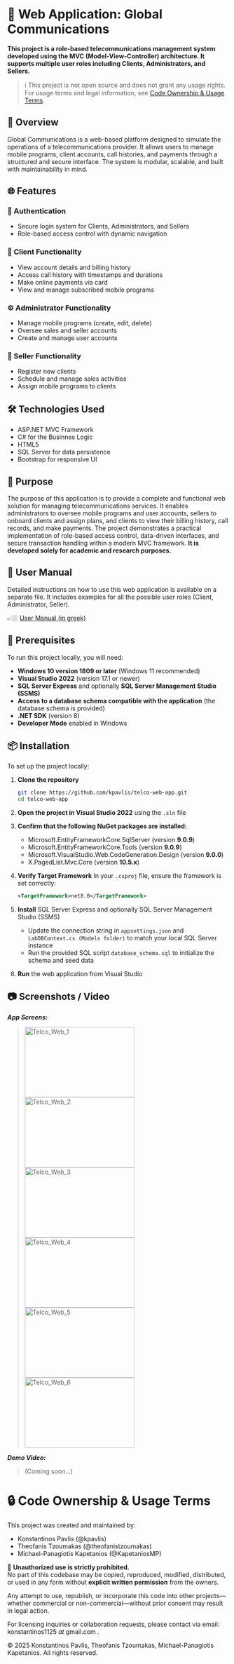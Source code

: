 # 📡 Web Application: Global Communications

**This project is a role-based telecommunications management system developed using the MVC (Model-View-Controller) architecture. It supports multiple user roles including Clients, Administrators, and Sellers.**

> ℹ️ This project is not open source and does not grant any usage rights.
> For usage terms and legal information, see [Code Ownership & Usage Terms](#-code-ownership--usage-terms).

## 📖 Overview

Global Communications is a web-based platform designed to simulate the operations of a telecommunications provider. It allows users to manage mobile programs, client accounts, call histories, and payments through a structured and secure interface. The system is modular, scalable, and built with maintainability in mind.

## 🌐 Features

### 🔐 Authentication
- Secure login system for Clients, Administrators, and Sellers
- Role-based access control with dynamic navigation

### 👤 Client Functionality
- View account details and billing history
- Access call history with timestamps and durations
- Make online payments via card
- View and manage subscribed mobile programs

### ⚙️ Administrator Functionality
- Manage mobile programs (create, edit, delete)
- Oversee sales and seller accounts
- Create and manage user accounts

### 💼 Seller Functionality
- Register new clients
- Schedule and manage sales activities
- Assign mobile programs to clients

## 🛠️ Technologies Used

- ASP.NET MVC Framework
- C# for the Businnes Logic
- HTML5
- SQL Server for data persistence
- Bootstrap for responsive UI

## 🎯 Purpose

The purpose of this application is to provide a complete and functional web solution for managing telecommunications services. It enables administrators to oversee mobile programs and user accounts, sellers to onboard clients and assign plans, and clients to view their billing history, call records, and make payments. The project demonstrates a practical implementation of role-based access control, data-driven interfaces, and secure transaction handling within a modern MVC framework. **It is developed solely for academic and research purposes.**

## 📜 User Manual

Detailed instructions on how to use this web application is available on a separate file.
It includes examples for all the possible user roles (Client, Administrator, Seller).

👉🏼 [User Manual (in greek)](./User_Manual_gr.pdf)

## 🧰 Prerequisites

To run this project locally, you will need:

- **Windows 10 version 1809 or later** (Windows 11 recommended)
- **Visual Studio 2022** (version 17.1 or newer)
- **SQL Server Express** and optionally **SQL Server Management Studio (SSMS)**
- **Access to a database schema compatible with the application** (the database schema is provided)
- **.NET SDK** (version 8)
- **Developer Mode** enabled in Windows

## 📦 Installation

To set up the project locally:

1. **Clone the repository**
   ```bash
   git clone https://github.com/kpavlis/telco-web-app.git
   cd telco-web-app
2. **Open the project in Visual Studio 2022** using the `.sln` file
3. **Confirm that the following NuGet packages are installed:**
    - Microsoft.EntityFrameworkCore.SqlServer (version **9.0.9**)
    - Microsoft.EntityFrameworkCore.Tools (version **9.0.9**)
    - Microsoft.VisualStudio.Web.CodeGeneration.Design (version **9.0.0**)
    - X.PagedList.Mvc.Core (version **10.5.x**)
4. **Verify Target Framework**
     In your `.csproj` file, ensure the framework is set correctly:
   
     ```xml
     <TargetFramework>net8.0</TargetFramework>

5. **Install** SQL Server Express and optionally SQL Server Management Studio (SSMS)
   - Update the connection string in `appsettings.json` and `LabDBContext.cs (Models folder)` to match your local SQL Server instance
   - Run the provided SQL script `database_schema.sql` to initialize the schema and seed data

6. **Run** the web application from  Visual Studio

## 📷 Screenshots / Video

**_App Screens:_**  
> <img width="250" height="160" alt="Telco_Web_1" src="https://github.com/user-attachments/assets/882d8a6d-79d5-4f66-92b6-b1d208e2acc9" />
> <img width="250" height="160" alt="Telco_Web_2" src="https://github.com/user-attachments/assets/5df4ce01-bc40-49d6-b4ba-b593b929a7a4" />
> <img width="250" height="160" alt="Telco_Web_3" src="https://github.com/user-attachments/assets/2c95735b-10e3-49a7-bd60-3876f953c4aa" />
> <img width="250" height="160" alt="Telco_Web_4" src="https://github.com/user-attachments/assets/dcb5bb35-90ea-4029-aa26-717896feee00" />
> <img width="250" height="160" alt="Telco_Web_5" src="https://github.com/user-attachments/assets/4c72a6d3-c5d3-49fa-980a-ff1d3035b833" />
> <img width="250" height="160" alt="Telco_Web_6" src="https://github.com/user-attachments/assets/07eff9b1-bede-49fa-91f4-08b88a94f4ae" />


**_Demo Video:_**

> (Coming soon...)

# 🔒 Code Ownership & Usage Terms

This project was created and maintained by:

- Konstantinos Pavlis (@kpavlis)
- Theofanis Tzoumakas (@theofanistzoumakas)
- Michael-Panagiotis Kapetanios (@KapetaniosMP)

🚫 **Unauthorized use is strictly prohibited.**  
No part of this codebase may be copied, reproduced, modified, distributed, or used in any form without **explicit written permission** from the owners.

Any attempt to use, republish, or incorporate this code into other projects—whether commercial or non-commercial—without prior consent may result in legal action.

For licensing inquiries or collaboration requests, please contact via email: konstantinos1125 _at_ gmail.com .

© 2025 Konstantinos Pavlis, Theofanis Tzoumakas, Michael-Panagiotis Kapetanios. All rights reserved.
